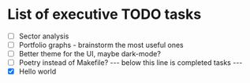 # List of executive TODO tasks
- [ ] Sector analysis
- [ ] Portfolio graphs - brainstorm the most useful ones
- [ ] Better theme for the UI, maybe dark-mode?
- [ ] Poetry instead of Makefile?
 --- below this line is completed tasks ---
- [X] Hello world
